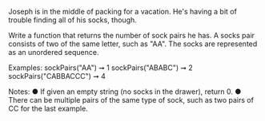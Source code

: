 Joseph is in the middle of packing for a vacation. He's having a bit of trouble finding all of his
socks, though.

Write a function that returns the number of sock pairs he has. A socks pair consists of two of
the same letter, such as "AA". The socks are represented as an unordered sequence.

Examples:
sockPairs("AA") ➞ 1
sockPairs("ABABC") ➞ 2
sockPairs("CABBACCC") ➞ 4

Notes:
● If given an empty string (no socks in the drawer), return 0.
● There can be multiple pairs of the same type of sock, such as two pairs of CC for the last
example.
